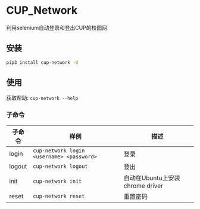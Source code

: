 # CUP_Network

利用selenium自动登录和登出CUP的校园网

## 安装

```sh
pip3 install cup-network -U
```

## 使用

获取帮助: `cup-network --help`

### 子命令

| 子命令  | 样例                           | 描述        |
| -------- | ------------------------------ | ------------------ |
| login | `cup-network login <username> <password>` | 登录 |
| logout | `cup-network logout` | 登出 |
| init | `cup-network init` | 自动在Ubuntu上安装chrome driver |
| reset | `cup-network reset` | 重置密码 |

